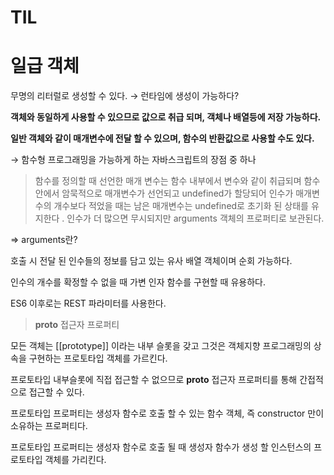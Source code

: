 # TIL

# 일급 객체

무명의 리터럴로 생성할 수 있다. → 런타임에 생성이 가능하다?

**객체와 동일하게 사용할 수 있으므로 값으로 취급 되며, 객체나 배열등에 저장 가능하다.**

**일반 객체와 같이 매개변수에 전달 할 수 있으며, 함수의 반환값으로 사용할 수도 있다.**

→ 함수형 프로그래밍을 가능하게 하는 자바스크립트의 장점 중 하나

> 함수를 정의할 때 선언한 매개 변수는 함수 내부에서 변수와 같이 취급되며 함수 안에서 암묵적으로 매개변수가 선언되고 undefined가 할당되어 인수가 매개변수의 개수보다 적었을 때는 남은 매개변수는 undefined로 초기화 된 상태를 유지한다 . 인수가 더 많으면 무시되지만 arguments 객체의 프로퍼티로 보관된다.
>

⇒ arguments란?

호출 시 전달 된 인수들의 정보를 담고 있는 유사 배열 객체이며 순회 가능하다.

인수의 개수를 확정할 수 없을 때 가변 인자 함수를 구현할 때 유용하다.

ES6 이후로는 REST 파라미터를 사용한다.

> __proto__ 접근자 프로퍼티
>

모든 객체는 [[prototype]] 이라는 내부 슬롯을 갖고 그것은 객체지향 프로그래밍의 상속을 구현하는 프로토타입 객체를 가르킨다.

프로토타입 내부슬롯에 직접 접근할 수 없으므로 __proto__ 접근자 프로퍼티를 통해 간접적으로 접근할 수 있다.

프로토타입 프로퍼티는 생성자 함수로 호출 할 수 있는 함수 객체, 즉 constructor 만이 소유하는 프로퍼티다.

프로토타입 프로퍼티는 생성자 함수로 호출 될 때 생성자 함수가 생성 할 인스턴스의 프로토타입 객체를 가리킨다.
